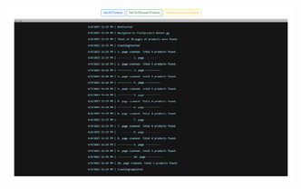 <img src="https://github.com/ayyse/UpSchool-FullStack-Development-Bootcamp/blob/main/CrawlerApp/ss/crawler.png">

